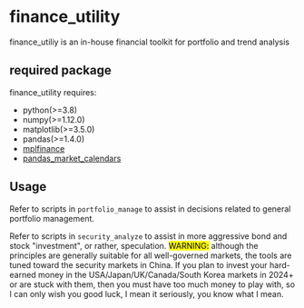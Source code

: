 # finance_utility
finance_utiliy is an in-house financial toolkit for portfolio and trend analysis
## required package

finance_utility requires:

 * python(>=3.8)
 * numpy(>=1.12.0)
 * matplotlib(>=3.5.0)
 * pandas(>=1.4.0)
 * [mplfinance](https://github.com/matplotlib/mplfinance)
 * [pandas_market_calendars](https://github.com/rsheftel/pandas_market_calendars)

## Usage
Refer to scripts in `portfolio_manage` to assist in decisions related to general portfolio management.

Refer to scripts in `security_analyze` to assist in more aggressive bond and stock "investment", or rather, speculation.
<mark>WARNING:</mark> although the principles are generally suitable for all well-governed markets, the tools are tuned toward the security markets in China. If you plan to invest your hard-earned money in the USA/Japan/UK/Canada/South Korea markets in 2024+ or are stuck with them, then you must have too much money to play with, so I can only wish you good luck, I mean it seriously, you know what I mean. 
